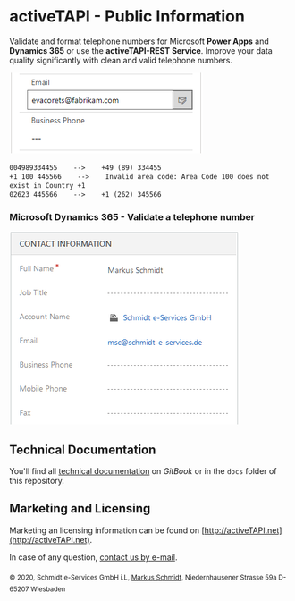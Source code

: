 # activeTAPI - Public Information

Validate and format telephone numbers for Microsoft **Power Apps** and **Dynamics 365** or use the **activeTAPI-REST Service**. Improve your data quality significantly with clean and valid telephone numbers.

![fabrikamOnline](README.assets/fabrikamonline-1577111365175.gif)

```text
004989334455    -->    +49 (89) 334455
+1 100 445566    -->    Invalid area code: Area Code 100 does not exist in Country +1
02623 445566    -->    +1 (262) 345566
```

### Microsoft Dynamics 365 - Validate a telephone number

![contactFormatNumber02](README.assets/contactformatnumber02.gif)

## Technical Documentation

You'll find all [technical documentation](https://docs.activetapi.net/) on *GitBook* or in the `docs` folder of this repository.

## Marketing and Licensing

Marketing an licensing information can be found on [http://activeTAPI.net](http://activeTAPI.net).

In case of any question, [contact us by e-mail](mailto:support@activeTAPI.net).

<sub>© 2020, Schmidt e-Services GmbH i.L, [Markus Schmidt](http://markusschmidt.pro), Niedernhausener Strasse 59a D-65207 Wiesbaden</sub>





